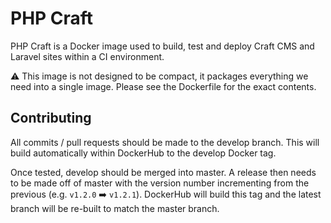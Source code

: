 # PHP Craft

PHP Craft is a Docker image used to build, test and deploy Craft CMS and Laravel sites within a CI environment.

:warning: This image is not designed to be compact, it packages everything we need into a single image. Please see the Dockerfile for the exact contents.

## Contributing

All commits / pull requests should be made to the develop branch. This will build automatically within DockerHub to the develop Docker tag.

Once tested, develop should be merged into master. A release then needs to be made off of master with the version number incrementing from the previous (e.g. `v1.2.0` :arrow_right: `v1.2.1`). DockerHub will build this tag and the latest branch will be re-built to match the master branch.